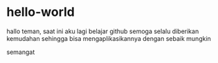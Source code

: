 # hello-world

hallo teman, saat ini aku lagi belajar github
semoga selalu diberikan kemudahan sehingga bisa mengaplikasikannya dengan sebaik mungkin

semangat
